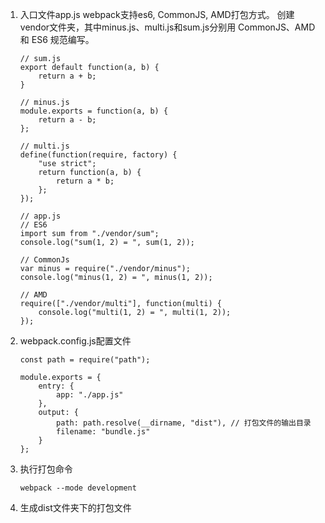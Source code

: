 1. 入口文件app.js
webpack支持es6, CommonJS, AMD打包方式。
创建vendor文件夹，其中minus.js、multi.js和sum.js分别用 CommonJS、AMD 和 ES6 规范编写。
    ```
    // sum.js
    export default function(a, b) {
        return a + b;
    }

    // minus.js
    module.exports = function(a, b) {
        return a - b;
    };

    // multi.js
    define(function(require, factory) {
        "use strict";
        return function(a, b) {
            return a * b;
        };
    });

    // app.js
    // ES6
    import sum from "./vendor/sum";
    console.log("sum(1, 2) = ", sum(1, 2));

    // CommonJs
    var minus = require("./vendor/minus");
    console.log("minus(1, 2) = ", minus(1, 2));

    // AMD
    require(["./vendor/multi"], function(multi) {
        console.log("multi(1, 2) = ", multi(1, 2));
    });
    ```
1. webpack.config.js配置文件
    ```
    const path = require("path");

    module.exports = {
        entry: {
            app: "./app.js"
        },
        output: {
            path: path.resolve(__dirname, "dist"), // 打包文件的输出目录
            filename: "bundle.js"
        }
    };
    ```
1. 执行打包命令
    ```
    webpack --mode development
    ```
1. 生成dist文件夹下的打包文件
